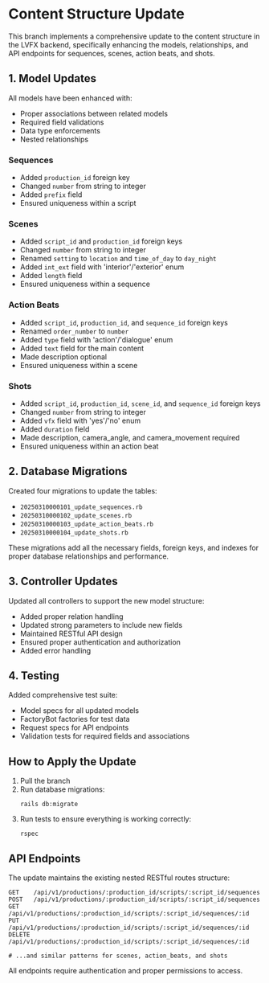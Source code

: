 # Content Structure Update

This branch implements a comprehensive update to the content structure in the LVFX backend, specifically enhancing the models, relationships, and API endpoints for sequences, scenes, action beats, and shots.

## 1. Model Updates

All models have been enhanced with:
- Proper associations between related models
- Required field validations
- Data type enforcements
- Nested relationships

### Sequences
- Added `production_id` foreign key
- Changed `number` from string to integer
- Added `prefix` field
- Ensured uniqueness within a script

### Scenes
- Added `script_id` and `production_id` foreign keys
- Changed `number` from string to integer
- Renamed `setting` to `location` and `time_of_day` to `day_night`
- Added `int_ext` field with 'interior'/'exterior' enum
- Added `length` field
- Ensured uniqueness within a sequence

### Action Beats
- Added `script_id`, `production_id`, and `sequence_id` foreign keys
- Renamed `order_number` to `number`
- Added `type` field with 'action'/'dialogue' enum
- Added `text` field for the main content
- Made description optional
- Ensured uniqueness within a scene

### Shots
- Added `script_id`, `production_id`, `scene_id`, and `sequence_id` foreign keys
- Changed `number` from string to integer
- Added `vfx` field with 'yes'/'no' enum
- Added `duration` field
- Made description, camera_angle, and camera_movement required
- Ensured uniqueness within an action beat

## 2. Database Migrations

Created four migrations to update the tables:
- `20250310000101_update_sequences.rb`
- `20250310000102_update_scenes.rb`
- `20250310000103_update_action_beats.rb`
- `20250310000104_update_shots.rb`

These migrations add all the necessary fields, foreign keys, and indexes for proper database relationships and performance.

## 3. Controller Updates

Updated all controllers to support the new model structure:
- Added proper relation handling
- Updated strong parameters to include new fields
- Maintained RESTful API design
- Ensured proper authentication and authorization
- Added error handling

## 4. Testing

Added comprehensive test suite:
- Model specs for all updated models
- FactoryBot factories for test data
- Request specs for API endpoints
- Validation tests for required fields and associations

## How to Apply the Update

1. Pull the branch
2. Run database migrations:
   ```
   rails db:migrate
   ```
3. Run tests to ensure everything is working correctly:
   ```
   rspec
   ```

## API Endpoints

The update maintains the existing nested RESTful routes structure:

```
GET    /api/v1/productions/:production_id/scripts/:script_id/sequences
POST   /api/v1/productions/:production_id/scripts/:script_id/sequences
GET    /api/v1/productions/:production_id/scripts/:script_id/sequences/:id
PUT    /api/v1/productions/:production_id/scripts/:script_id/sequences/:id
DELETE /api/v1/productions/:production_id/scripts/:script_id/sequences/:id

# ...and similar patterns for scenes, action_beats, and shots
```

All endpoints require authentication and proper permissions to access.
